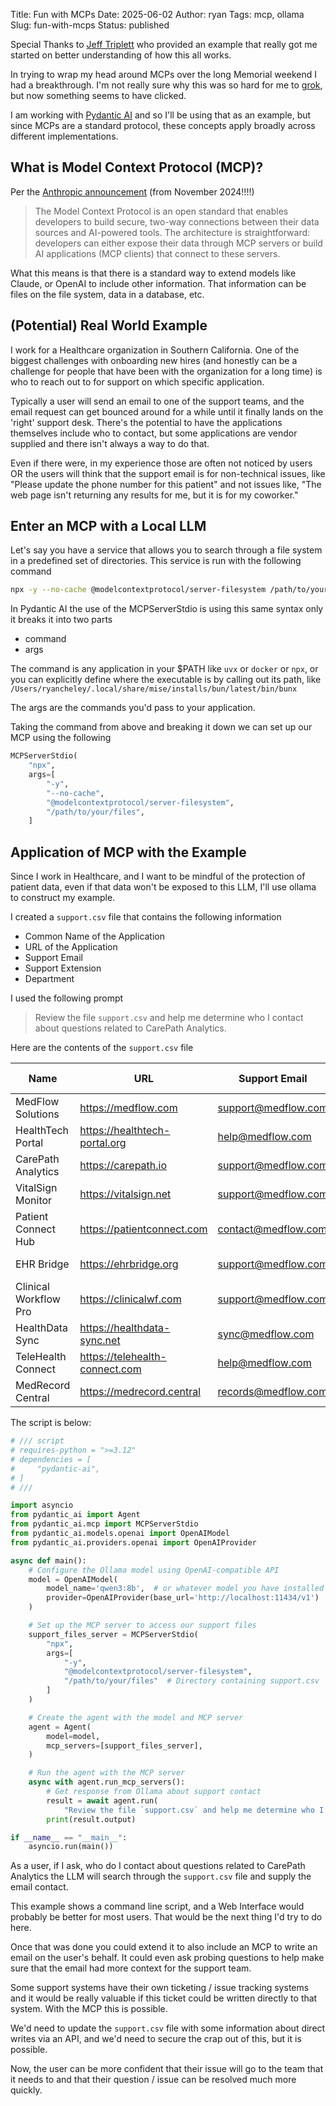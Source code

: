 Title: Fun with MCPs
Date: 2025-06-02
Author: ryan
Tags: mcp, ollama
Slug: fun-with-mcps
Status: published

Special Thanks to [Jeff Triplett](https://mastodon.social/@webology) who provided an example that really got me started on better understanding of how this all works.

In trying to wrap my head around MCPs over the long Memorial weekend I had a breakthrough. I'm not really sure why this was so hard for me to [grok](https://en.wikipedia.org/wiki/Grok), but now something seems to have clicked. 

I am working with [Pydantic AI](https://ai.pydantic.dev/) and so I'll be using that as an example, but since MCPs are a standard protocol, these concepts apply broadly across different implementations. 

## What is Model Context Protocol (MCP)?

Per the [Anthropic announcement](https://www.anthropic.com/news/model-context-protocol) (from November 2024!!!!)

> The Model Context Protocol is an open standard that enables developers to build secure, two-way connections between their data sources and AI-powered tools. The architecture is straightforward: developers can either expose their data through MCP servers or build AI applications (MCP clients) that connect to these servers.

What this means is that there is a standard way to extend models like Claude, or OpenAI to include other information. That information can be files on the file system, data in a database, etc. 

## (Potential) Real World Example

I work for a Healthcare organization in Southern California. One of the biggest challenges with onboarding new hires (and honestly can be a challenge for people that have been with the organization for a long time) is who to reach out to for support on which specific application. 

Typically a user will send an email to one of the support teams, and the email request can get bounced around for a while until it finally lands on the 'right' support desk. There's the potential to have the applications themselves include who to contact, but some applications are vendor supplied and there isn't always a way to do that. 

Even if there were, in my experience those are often not noticed by users OR the users will think that the support email is for non-technical issues, like "Please update the phone number for this patient" and not issues like, "The web page isn't returning any results for me, but it is for my coworker."

## Enter an MCP with a Local LLM

Let's say you have a service that allows you to search through a file system in a predefined set of directories. This service is run with the following command

```bash
npx -y --no-cache @modelcontextprotocol/server-filesystem /path/to/your/files
```

In Pydantic AI the use of the MCPServerStdio is using this same syntax only it breaks it into two parts

- command
- args

The command is any application in your $PATH like `uvx` or `docker` or `npx`, or you can explicitly define where the executable is by calling out its path, like `/Users/ryancheley/.local/share/mise/installs/bun/latest/bin/bunx`

The args are the commands you'd pass to your application.

Taking the command from above and breaking it down we can set up our MCP using the following

```python
MCPServerStdio(
    "npx",
    args=[
        "-y",
        "--no-cache",
        "@modelcontextprotocol/server-filesystem",
        "/path/to/your/files",
    ]
```

## Application of MCP with the Example

Since I work in Healthcare, and I want to be mindful of the protection of patient data, even if that data won't be exposed to this LLM, I'll use ollama to construct my example. 

I created a `support.csv` file that contains the following information

- Common Name of the Application
- URL of the Application
- Support Email
- Support Extension
- Department

I used the following prompt

> Review the file `support.csv` and help me determine who I contact about questions related to CarePath Analytics.

Here are the contents of the `support.csv` file

| Name | URL | Support Email | Support Extension | Department |
|------|-----|---------------|-------------------|------------|
| MedFlow Solutions | https://medflow.com | support@medflow.com | 1234 | Clinical Systems |
| HealthTech Portal | https://healthtech-portal.org | help@medflow.com | 3456 | Patient Services |
| CarePath Analytics | https://carepath.io | support@medflow.com | 4567 | Data Analytics |
| VitalSign Monitor | https://vitalsign.net | support@medflow.com | 1234 | Clinical Systems |
| Patient Connect Hub | https://patientconnect.com | contact@medflow.com | 3456 | Patient Services |
| EHR Bridge | https://ehrbridge.org | support@medflow.com | 2341 | Integration Services |
| Clinical Workflow Pro | https://clinicalwf.com | support@medflow.com | 1234 | Clinical Systems |
| HealthData Sync | https://healthdata-sync.net | sync@medflow.com | 6789 | Integration Services |
| TeleHealth Connect | https://telehealth-connect.com | help@medflow.com | 3456 | Patient Services |
| MedRecord Central | https://medrecord.central | records@medflow.com | 5678 | Medical Records |


The script is below:

```python
# /// script
# requires-python = ">=3.12"
# dependencies = [
#     "pydantic-ai",
# ]
# ///

import asyncio
from pydantic_ai import Agent
from pydantic_ai.mcp import MCPServerStdio
from pydantic_ai.models.openai import OpenAIModel
from pydantic_ai.providers.openai import OpenAIProvider

async def main():
    # Configure the Ollama model using OpenAI-compatible API
    model = OpenAIModel(
        model_name='qwen3:8b',  # or whatever model you have installed locally
        provider=OpenAIProvider(base_url='http://localhost:11434/v1')
    )

    # Set up the MCP server to access our support files
    support_files_server = MCPServerStdio(
        "npx",
        args=[
            "-y",
            "@modelcontextprotocol/server-filesystem",
            "/path/to/your/files"  # Directory containing support.csv
        ]
    )

    # Create the agent with the model and MCP server
    agent = Agent(
        model=model,
        mcp_servers=[support_files_server],
    )

    # Run the agent with the MCP server
    async with agent.run_mcp_servers():
        # Get response from Ollama about support contact
        result = await agent.run(
            "Review the file `support.csv` and help me determine who I contact about questions related to CarePath Analytics?"        )
        print(result.output)

if __name__ == "__main__":
    asyncio.run(main())
```

As a user, if I ask, who do I contact about questions related to CarePath Analytics the LLM will search through the `support.csv` file and supply the email contact. 

This example shows a command line script, and a Web Interface would probably be better for most users. That would be the next thing I'd try to do here. 

Once that was done you could extend it to also include an MCP to write an email on the user's behalf. It could even ask probing questions to help make sure that the email had more context for the support team.

Some support systems have their own ticketing / issue tracking systems and it would be really valuable if this ticket could be written directly to that system. With the MCP this is possible. 

We'd need to update the `support.csv` file with some information about direct writes via an API, and we'd need to secure the crap out of this, but it is possible. 

Now, the user can be more confident that their issue will go to the team that it needs to and that their question / issue can be resolved much more quickly. 
